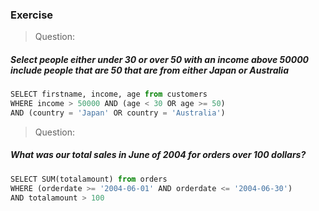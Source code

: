 ### Exercise

> Question: 
##### Select people either under 30 or over 50 with an income above 50000 include people that are 50 that are from either Japan or Australia


```python
SELECT firstname, income, age from customers
WHERE income > 50000 AND (age < 30 OR age >= 50)
AND (country = 'Japan' OR country = 'Australia')
```



> Question: 
##### What was our total sales in June of 2004 for orders over 100 dollars?


```python
SELECT SUM(totalamount) from orders
WHERE (orderdate >= '2004-06-01' AND orderdate <= '2004-06-30') 
AND totalamount > 100
```